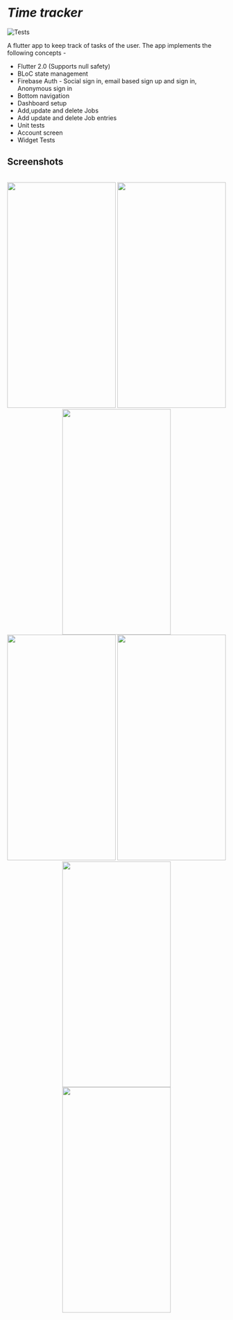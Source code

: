# *Time tracker*

![Tests](https://github.com/Ruthvikbr/Time-Tracker/workflows/CI%2FCD%20tests/badge.svg) 

A flutter app to keep track of tasks of the user. The app implements the following concepts - 

- Flutter 2.0 (Supports null safety)
- BLoC state management
- Firebase Auth - Social sign in, email based sign up and sign in, Anonymous sign in
- Bottom navigation
- Dashboard setup
- Add,update and delete Jobs
- Add update and delete Job entries
- Unit tests
- Account screen
- Widget Tests

## Screenshots

<p align="center">
  <br>
  <img src="https://user-images.githubusercontent.com/37804253/149911212-21674d2d-9895-4f76-a134-3f7cffac36e0.png" width="250" height="520">
  <img src="https://user-images.githubusercontent.com/37804253/149911229-3c66ed90-068a-4c70-9f9a-d08c19edc063.png" width="250" height="520">
  <img src="https://user-images.githubusercontent.com/37804253/149911239-ca576dd1-af44-4414-8aa5-67af7e721407.png" width="250" height="520">
  <br>
  <img src="https://user-images.githubusercontent.com/37804253/149912217-7fbb2390-b7e0-477d-9be9-40825fad6ba5.png" width="250" height="520">
  <img src="https://user-images.githubusercontent.com/37804253/149912222-054fd2d8-5294-47be-b639-88b3c9fe277d.png" width="250" height="520">
  <img src="https://user-images.githubusercontent.com/37804253/149912179-48263a1e-28f8-4871-9d35-25238300c643.gif" width="250" height="520">
  <br>
  <img src="https://user-images.githubusercontent.com/37804253/149912208-b326b7d9-8928-46a8-9c84-3f288e3beaf4.gif" width="250" height="520">
</p>


